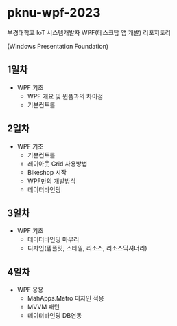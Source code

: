 # pknu-wpf-2023
부경대학교 IoT 시스템개발자 WPF(데스크탑 앱 개발) 리포지토리

(Windows Presentation Foundation)

## 1일차
- WPF 기초
	- WPF 개요 및 윈폼과의 차이점
	- 기본컨트롤
	
## 2일차
- WPF 기초
	- 기본컨트롤
	- 레이아웃 Grid 사용방법
	- Bikeshop 시작
	- WPF만의 개발방식
	- 데이터바인딩

## 3일차
- WPF 기초
	- 데이터바인딩 마무리
	- 디자인(템플릿, 스타일, 리소스, 리소스딕셔너리)
	
## 4일차
- WPF 응용
	- MahApps.Metro 디자인 적용
	- MVVM 패턴
	- 데이터바인딩 DB연동
	

	
	
	
	